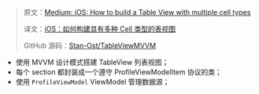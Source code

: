 > 原文：[Medium: iOS: How to build a Table View with multiple cell types](https://stasost.medium.com/ios-how-to-build-a-table-view-with-multiple-cell-types-2df91a206429)
>
> 译文：[iOS：如何构建具有多种 Cell 类型的表视图](https://github.com/xitu/gold-miner/blob/master/TODO1/ios-how-to-build-a-table-view-with-multiple-cell-types.md)
> 
> GitHub 源码：[Stan-Ost/TableViewMVVM](https://github.com/Stan-Ost/TableViewMVVM)


* 使用 MVVM 设计模式搭建 TableView 列表视图；
* 每个 section 都封装成一个遵守 ProfileViewModelItem 协议的类；
* 使用 `ProfileViewModel` ViewModel 管理数据源；

